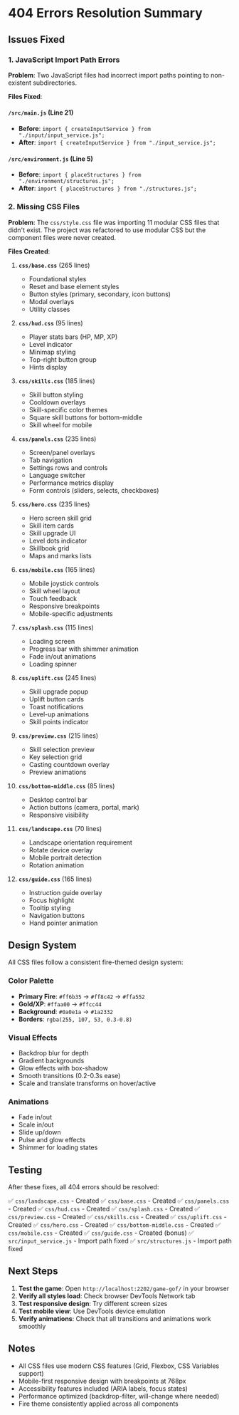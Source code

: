 # 404 Errors Resolution Summary

## Issues Fixed

### 1. JavaScript Import Path Errors

**Problem**: Two JavaScript files had incorrect import paths pointing to non-existent subdirectories.

**Files Fixed**:

#### `/src/main.js` (Line 21)
- **Before**: `import { createInputService } from "./input/input_service.js";`
- **After**: `import { createInputService } from "./input_service.js";`

#### `/src/environment.js` (Line 5)
- **Before**: `import { placeStructures } from "./environment/structures.js";`
- **After**: `import { placeStructures } from "./structures.js";`

### 2. Missing CSS Files

**Problem**: The `css/style.css` file was importing 11 modular CSS files that didn't exist. The project was refactored to use modular CSS but the component files were never created.

**Files Created**:

1. **`css/base.css`** (265 lines)
   - Foundational styles
   - Reset and base element styles
   - Button styles (primary, secondary, icon buttons)
   - Modal overlays
   - Utility classes

2. **`css/hud.css`** (95 lines)
   - Player stats bars (HP, MP, XP)
   - Level indicator
   - Minimap styling
   - Top-right button group
   - Hints display

3. **`css/skills.css`** (185 lines)
   - Skill button styling
   - Cooldown overlays
   - Skill-specific color themes
   - Square skill buttons for bottom-middle
   - Skill wheel for mobile

4. **`css/panels.css`** (235 lines)
   - Screen/panel overlays
   - Tab navigation
   - Settings rows and controls
   - Language switcher
   - Performance metrics display
   - Form controls (sliders, selects, checkboxes)

5. **`css/hero.css`** (235 lines)
   - Hero screen skill grid
   - Skill item cards
   - Skill upgrade UI
   - Level dots indicator
   - Skillbook grid
   - Maps and marks lists

6. **`css/mobile.css`** (165 lines)
   - Mobile joystick controls
   - Skill wheel layout
   - Touch feedback
   - Responsive breakpoints
   - Mobile-specific adjustments

7. **`css/splash.css`** (115 lines)
   - Loading screen
   - Progress bar with shimmer animation
   - Fade in/out animations
   - Loading spinner

8. **`css/uplift.css`** (245 lines)
   - Skill upgrade popup
   - Uplift button cards
   - Toast notifications
   - Level-up animations
   - Skill points indicator

9. **`css/preview.css`** (215 lines)
   - Skill selection preview
   - Key selection grid
   - Casting countdown overlay
   - Preview animations

10. **`css/bottom-middle.css`** (85 lines)
    - Desktop control bar
    - Action buttons (camera, portal, mark)
    - Responsive visibility

11. **`css/landscape.css`** (70 lines)
    - Landscape orientation requirement
    - Rotate device overlay
    - Mobile portrait detection
    - Rotation animation

12. **`css/guide.css`** (165 lines)
    - Instruction guide overlay
    - Focus highlight
    - Tooltip styling
    - Navigation buttons
    - Hand pointer animation

## Design System

All CSS files follow a consistent fire-themed design system:

### Color Palette
- **Primary Fire**: `#ff6b35` → `#ff8c42` → `#ffa552`
- **Gold/XP**: `#ffaa00` → `#ffcc44`
- **Background**: `#0a0e1a` → `#1a2332`
- **Borders**: `rgba(255, 107, 53, 0.3-0.8)`

### Visual Effects
- Backdrop blur for depth
- Gradient backgrounds
- Glow effects with box-shadow
- Smooth transitions (0.2-0.3s ease)
- Scale and translate transforms on hover/active

### Animations
- Fade in/out
- Scale in/out
- Slide up/down
- Pulse and glow effects
- Shimmer for loading states

## Testing

After these fixes, all 404 errors should be resolved:

✅ `css/landscape.css` - Created
✅ `css/base.css` - Created
✅ `css/panels.css` - Created
✅ `css/hud.css` - Created
✅ `css/splash.css` - Created
✅ `css/preview.css` - Created
✅ `css/skills.css` - Created
✅ `css/uplift.css` - Created
✅ `css/hero.css` - Created
✅ `css/bottom-middle.css` - Created
✅ `css/mobile.css` - Created
✅ `css/guide.css` - Created (bonus)
✅ `src/input_service.js` - Import path fixed
✅ `src/structures.js` - Import path fixed

## Next Steps

1. **Test the game**: Open `http://localhost:2202/game-gof/` in your browser
2. **Verify all styles load**: Check browser DevTools Network tab
3. **Test responsive design**: Try different screen sizes
4. **Test mobile view**: Use DevTools device emulation
5. **Verify animations**: Check that all transitions and animations work smoothly

## Notes

- All CSS files use modern CSS features (Grid, Flexbox, CSS Variables support)
- Mobile-first responsive design with breakpoints at 768px
- Accessibility features included (ARIA labels, focus states)
- Performance optimized (backdrop-filter, will-change where needed)
- Fire theme consistently applied across all components